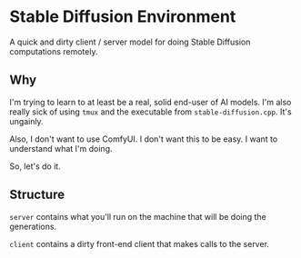 # Stable Diffusion Environment

A quick and dirty client / server model for doing Stable Diffusion computations remotely.

## Why

I'm trying to learn to at least be a real, solid end-user of AI models. I'm also really sick of using `tmux` and the executable from `stable-diffusion.cpp`. It's ungainly.

Also, I don't want to use ComfyUI. I don't want this to be easy. I want to understand what I'm doing.

So, let's do it.

## Structure

`server` contains what you'll run on the machine that will be doing the generations.

`client` contains a dirty front-end client that makes calls to the server.
